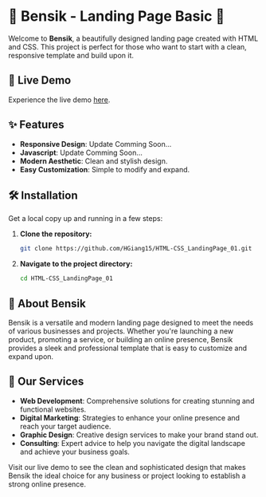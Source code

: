 # 🌟 Bensik - Landing Page Basic 🌟

Welcome to **Bensik**, a beautifully designed landing page created with HTML and CSS. This project is perfect for those who want to start with a clean, responsive template and build upon it.

## 🚀 Live Demo

Experience the live demo [here](https://hgiang15.github.io/HTML-CSS-JS_LandingPage_01/).

## ✨ Features

- **Responsive Design**: Update Comming Soon...
- **Javascript**: Update Comming Soon...
- **Modern Aesthetic**: Clean and stylish design.
- **Easy Customization**: Simple to modify and expand.

## 🛠️ Installation

Get a local copy up and running in a few steps:

1. **Clone the repository:**
   ```bash
   git clone https://github.com/HGiang15/HTML-CSS_LandingPage_01.git
   ```
2. **Navigate to the project directory:**
   ```bash
   cd HTML-CSS_LandingPage_01
   ```

## 🏢 About Bensik

Bensik is a versatile and modern landing page designed to meet the needs of various businesses and projects. Whether you're launching a new product, promoting a service, or building an online presence, Bensik provides a sleek and professional template that is easy to customize and expand upon.

## 🌟 Our Services

- **Web Development**: Comprehensive solutions for creating stunning and functional websites.
- **Digital Marketing**:  Strategies to enhance your online presence and reach your target audience.
- **Graphic Design**: Creative design services to make your brand stand out.
- **Consulting**: Expert advice to help you navigate the digital landscape and achieve your business goals.

Visit our live demo to see the clean and sophisticated design that makes Bensik the ideal choice for any business or project looking to establish a strong online presence.
